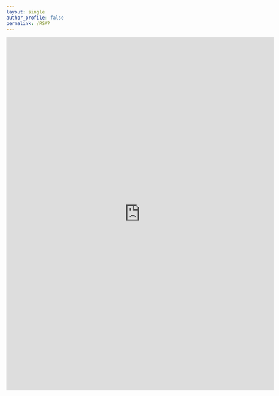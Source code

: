 ```yaml
---
layout: single
author_profile: false
permalink: /RSVP  
---
```

<iframe src="https://docs.google.com/forms/d/e/1FAIpQLSe1vDCLtP2XOBWWpXo9rqIzD8uTXvQUR7J85OUeh2F-wMk6Ug/viewform?embedded=true" width="700" height="925" frameborder="0" marginheight="0" marginwidth="0">Loading...</iframe>
